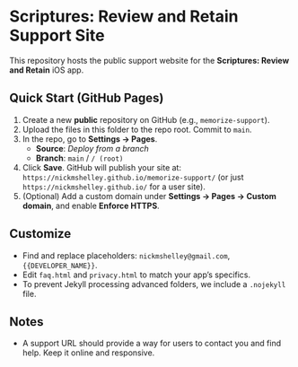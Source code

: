 # Scriptures: Review and Retain Support Site

This repository hosts the public support website for the **Scriptures: Review and Retain** iOS app.

## Quick Start (GitHub Pages)
1. Create a new **public** repository on GitHub (e.g., `memorize-support`).
2. Upload the files in this folder to the repo root. Commit to `main`.
3. In the repo, go to **Settings → Pages**.
   - **Source**: *Deploy from a branch*
   - **Branch**: `main` / `/ (root)`
4. Click **Save**. GitHub will publish your site at:
   `https://nickmshelley.github.io/memorize-support/` (or just `https://nickmshelley.github.io/` for a user site).
5. (Optional) Add a custom domain under **Settings → Pages → Custom domain**, and enable **Enforce HTTPS**.

## Customize
- Find and replace placeholders: `nickmshelley@gmail.com`, `{{DEVELOPER_NAME}}`.
- Edit `faq.html` and `privacy.html` to match your app’s specifics.
- To prevent Jekyll processing advanced folders, we include a `.nojekyll` file.

## Notes
- A support URL should provide a way for users to contact you and find help. Keep it online and responsive.
